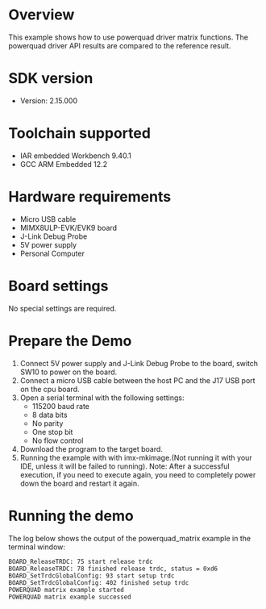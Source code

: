 Overview
========
This example shows how to use powerquad driver matrix functions.
The powerquad driver API results are compared to the reference result.

SDK version
===========
- Version: 2.15.000

Toolchain supported
===================
- IAR embedded Workbench  9.40.1
- GCC ARM Embedded  12.2

Hardware requirements
=====================
- Micro USB cable
- MIMX8ULP-EVK/EVK9 board
- J-Link Debug Probe
- 5V power supply
- Personal Computer

Board settings
==============
No special settings are required.

Prepare the Demo
================
1.  Connect 5V power supply and J-Link Debug Probe to the board, switch SW10 to power on the board.
2.  Connect a micro USB cable between the host PC and the J17 USB port on the cpu board.
3.  Open a serial terminal with the following settings:
    - 115200 baud rate
    - 8 data bits
    - No parity
    - One stop bit
    - No flow control
4.  Download the program to the target board.
5.  Running the example with with imx-mkimage.(Not running it with your IDE, unless it will be failed to running).
    Note: After a successful execution, if you need to execute again, you need to completely power down the board and restart it again.

Running the demo
================
The log below shows the output of the powerquad_matrix example in the terminal window:
~~~~~~~~~~~~~~~~~~~~~~~~~~~~~~~~~~~
BOARD_ReleaseTRDC: 75 start release trdc
BOARD_ReleaseTRDC: 78 finished release trdc, status = 0xd6
BOARD_SetTrdcGlobalConfig: 93 start setup trdc
BOARD_SetTrdcGlobalConfig: 402 finished setup trdc
POWERQUAD matrix example started
POWERQUAD matrix example successed
~~~~~~~~~~~~~~~~~~~~~~~~~~~~~~~~~~~
